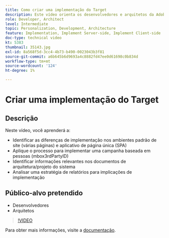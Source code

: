 ```yaml
---
title: Como criar uma implementação do Target
description: Este vídeo orienta os desenvolvedores e arquitetos da Adobe Target pelas diferenças de implementação nos ambientes padrão de site (várias páginas) e de aplicativo de página única (SPA). Saiba como aplicar o processo para implementar uma campanha baseada em pessoas (mbox3rdPartyID), identificar informações relevantes em documentos de arquitetura/design do sistema e analisar uma estratégia de relatórios para implicações de implementação.
role: Developer, Architect
level: Intermediate
topic: Personalization, Development, Architecture
feature: Implementation, Implement Server-side, Implement Client-side
doc-type: technical video
kt: 5383
thumbnail: 35143.jpg
exl-id: 8a568f5d-3cc4-4b73-b490-0023043b3f81
source-git-commit: a6b645b6d9693a4c8882fd47ee0d61698c0b834d
workflow-type: tm+mt
source-wordcount: '124'
ht-degree: 1%

---
```


# Criar uma implementação do Target

## Descrição

Neste vídeo, você aprenderá a:

* Identificar as diferenças de implementação nos ambientes padrão de site (várias páginas) e aplicativo de página única (SPA)
* Aplique o processo para implementar uma campanha baseada em pessoas (mbox3rdPartyID)
* Identificar informações relevantes nos documentos de arquitetura/projeto do sistema
* Analisar uma estratégia de relatórios para implicações de implementação

## Público-alvo pretendido

* Desenvolvedores
* Arquitetos

>[!VIDEO](https://video.tv.adobe.com/v/35143/?quality=12)

Para obter mais informações, visite a [documentação](https://experienceleague.adobe.com/docs/target/using/implement-target/implementing-target.html?lang=en).
